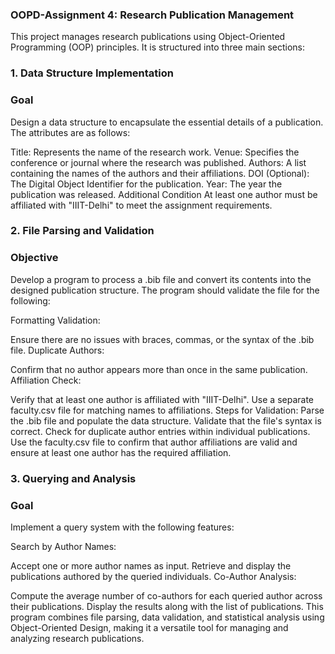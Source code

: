 ### OOPD-Assignment 4: Research Publication Management
This project manages research publications using Object-Oriented Programming (OOP) principles. It is structured into three main sections:

### 1. Data Structure Implementation
### Goal
Design a data structure to encapsulate the essential details of a publication. The attributes are as follows:

Title: Represents the name of the research work.
Venue: Specifies the conference or journal where the research was published.
Authors: A list containing the names of the authors and their affiliations.
DOI (Optional): The Digital Object Identifier for the publication.
Year: The year the publication was released.
Additional Condition
At least one author must be affiliated with "IIIT-Delhi" to meet the assignment requirements.


### 2. File Parsing and Validation
### Objective
Develop a program to process a .bib file and convert its contents into the designed publication structure. The program should validate the file for the following:

Formatting Validation:

Ensure there are no issues with braces, commas, or the syntax of the .bib file.
Duplicate Authors:

Confirm that no author appears more than once in the same publication.
Affiliation Check:

Verify that at least one author is affiliated with "IIIT-Delhi". Use a separate faculty.csv file for matching names to affiliations.
Steps for Validation:
Parse the .bib file and populate the data structure.
Validate that the file's syntax is correct.
Check for duplicate author entries within individual publications.
Use the faculty.csv file to confirm that author affiliations are valid and ensure at least one author has the required affiliation.


### 3. Querying and Analysis
### Goal
Implement a query system with the following features:

Search by Author Names:

Accept one or more author names as input.
Retrieve and display the publications authored by the queried individuals.
Co-Author Analysis:

Compute the average number of co-authors for each queried author across their publications.
Display the results along with the list of publications.
This program combines file parsing, data validation, and statistical analysis using Object-Oriented Design, making it a versatile tool for managing and analyzing research publications.